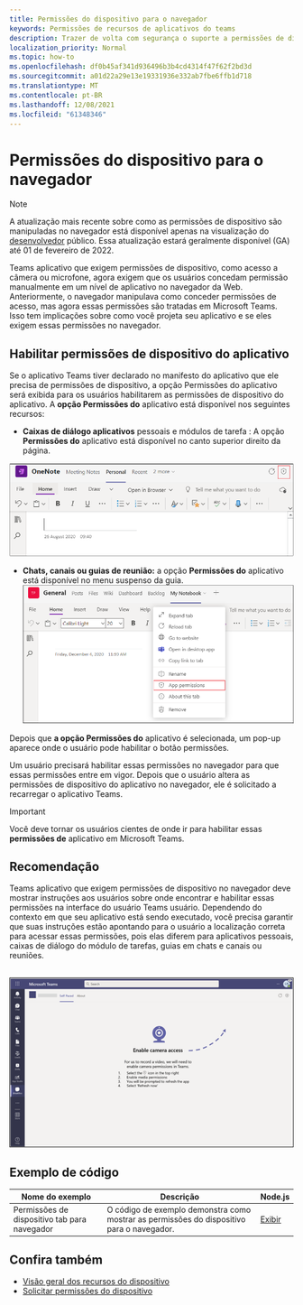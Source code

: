 ```yaml
---
title: Permissões do dispositivo para o navegador
keywords: Permissões de recursos de aplicativos do teams
description: Trazer de volta com segurança o suporte a permissões de dispositivo para aplicativos em nosso cliente Web
localization_priority: Normal
ms.topic: how-to
ms.openlocfilehash: df0b45af341d936496b3b4cd4314f47f62f2bd3d
ms.sourcegitcommit: a01d22a29e13e19331936e332ab7fbe6ffb1d718
ms.translationtype: MT
ms.contentlocale: pt-BR
ms.lasthandoff: 12/08/2021
ms.locfileid: "61348346"
---
```

# <a name="device-permissions-for-the-browser"></a>Permissões do dispositivo para o navegador

> [!NOTE]
> A atualização mais recente sobre como as permissões de dispositivo são manipuladas no navegador está disponível apenas na visualização do [desenvolvedor](../../resources/dev-preview/developer-preview-intro.md) público. Essa atualização estará geralmente disponível (GA) até 01 de fevereiro de 2022.


Teams aplicativo que exigem permissões de dispositivo, como acesso a câmera ou microfone, agora exigem que os usuários concedam permissão manualmente em um nível de aplicativo no navegador da Web. Anteriormente, o navegador manipulava como conceder permissões de acesso, mas agora essas permissões são tratadas em Microsoft Teams. Isso tem implicações sobre como você projeta seu aplicativo e se eles exigem essas permissões no navegador.

## <a name="enable-apps-device-permissions"></a>Habilitar permissões de dispositivo do aplicativo
Se o aplicativo Teams tiver declarado [](native-device-permissions.md#specify-permissions) no manifesto do aplicativo que ele  precisa de permissões de dispositivo, a opção Permissões do aplicativo será exibida para os usuários habilitarem as permissões de dispositivo do aplicativo. A **opção Permissões do** aplicativo está disponível nos seguintes recursos: 

* **Caixas de diálogo aplicativos** pessoais e módulos de tarefa : A opção **Permissões do** aplicativo está disponível no canto superior direito da página.
<img src="../../assets/images/tabs/apppermissions.png" alt="App permissions button" width="800"/>

* **Chats, canais ou guias de reunião:** a opção **Permissões do** aplicativo está disponível no menu suspenso da guia. ![ Drop-down de permissões do aplicativo](../../assets/images/tabs/drop-downapppermissions.png)

Depois que **a opção Permissões do** aplicativo é selecionada, um pop-up aparece onde o usuário pode habilitar o botão permissões.

Um usuário precisará habilitar essas permissões no navegador para que essas permissões entre em vigor. Depois que o usuário altera as permissões de dispositivo do aplicativo no navegador, ele é solicitado a recarregar o aplicativo Teams.

> [!IMPORTANT]
> Você deve tornar os usuários cientes de onde ir para habilitar essas **permissões de** aplicativo em Microsoft Teams.

## <a name="recommendation"></a>Recomendação
Teams aplicativo que exigem permissões de dispositivo no navegador deve mostrar instruções aos usuários sobre onde encontrar e habilitar essas permissões na interface do usuário Teams usuário. Dependendo do contexto em que seu aplicativo está sendo executado, você precisa garantir que suas instruções estão apontando para o usuário a localização correta para acessar essas permissões, pois elas diferem para aplicativos pessoais, caixas de diálogo do módulo de tarefas, guias em chats e canais ou reuniões.

</br>
<img src="../../assets/images/tabs/enable-access.png" alt="Enable camera access" width="800"/>

## <a name="code-sample"></a>Exemplo de código

|Nome do exemplo | Descrição | Node.js |
|----------------|-----------------|--------------|
| Permissões de dispositivo tab para navegador | O código de exemplo demonstra como mostrar as permissões do dispositivo para o navegador. | [Exibir](https://github.com/OfficeDev/Microsoft-Teams-Samples/tree/main/samples/tab-device-permissions/nodejs) |


## <a name="see-also"></a>Confira também

* [Visão geral dos recursos do dispositivo](device-capabilities-overview.md)
* [Solicitar permissões do dispositivo](native-device-permissions.md)
